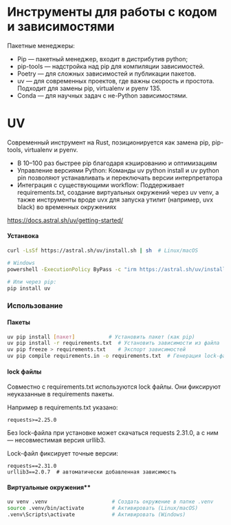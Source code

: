# Инструменты для работы с кодом и зависимостями

Пакетные менеджеры:
* Pip — пакетный менеджер, входит в дистрибутив python;
* pip-tools — надстройка над pip для компиляции зависимостей.
* Poetry — для сложных зависимостей и публикации пакетов.
* uv — для современных проектов, где важны скорость и простота. Подходит для замены pip, virtualenv и pyenv 135.
* Conda — для научных задач с не-Python зависимостями.


# UV
Современный инструмент на Rust, позиционируется как замена pip, pip-tools, virtualenv и pyenv.

* В 10–100 раз быстрее pip благодаря кэшированию и оптимизациям
* Управление версиями Python: Команды uv python install и uv python pin позволяют устанавливать и переключать версии интерпретатора
* Интеграция с существующими workflow: Поддерживает requirements.txt, создание виртуальных окружений через uv venv, а также инструменты вроде uvx для запуска утилит (например, uvx black) во временных окружениях

https://docs.astral.sh/uv/getting-started/

#### Устанвока

```bash
curl -LsSf https://astral.sh/uv/install.sh | sh  # Linux/macOS

# Windows
powershell -ExecutionPolicy ByPass -c "irm https://astral.sh/uv/install.ps1 | iex"

# Или через pip:
pip install uv
```

### Использование

#### Пакеты

```bash
uv pip install [пакет]           # Установить пакет (как pip)
uv pip install -r requirements.txt  # Установить зависимости из файла
uv pip freeze > requirements.txt    # Экспорт зависимостей
uv pip compile requirements.in -o requirements.txt  # Генерация lock-файла
```

#### lock файлы
Совместно с requirements.txt используются lock файлы. Они фиксируют неуказанные в requirements пакеты. 

Например в requirements.txt указано:
```
requests>=2.25.0
```

Без lock-файла при установке может скачаться requests 2.31.0, а с ним — несовместимая версия urllib3.

Lock-файл фиксирует точные версии:
```
requests==2.31.0
urllib3==2.0.7  # автоматически добавленная зависимость
```

#### Виртуальные окружения**
```bash
uv venv .venv                     # Создать окружение в папке .venv
source .venv/bin/activate         # Активировать (Linux/macOS)
.venv\Scripts\activate            # Активировать (Windows)
```
